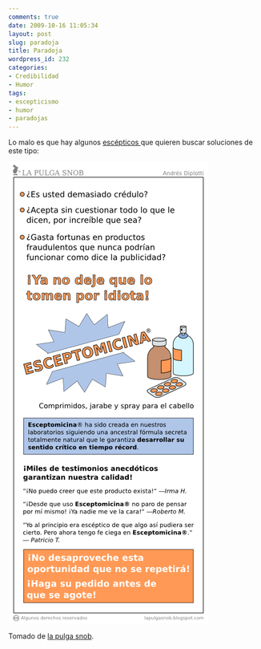 ```yaml
---
comments: true
date: 2009-10-16 11:05:34
layout: post
slug: paradoja
title: Paradoja
wordpress_id: 232
categories:
- Credibilidad
- Humor
tags:
- escepticismo
- humor
- paradojas
---
```


Lo malo es que hay algunos [escépticos ](http://etimologias.dechile.net/?esce.ptico)que quieren buscar soluciones de este tipo:

![llameya.png](llameya.png)

Tomado de [la pulga snob](http://lapulgasnob.blogspot.com/2009/10/llame-ya.html).



